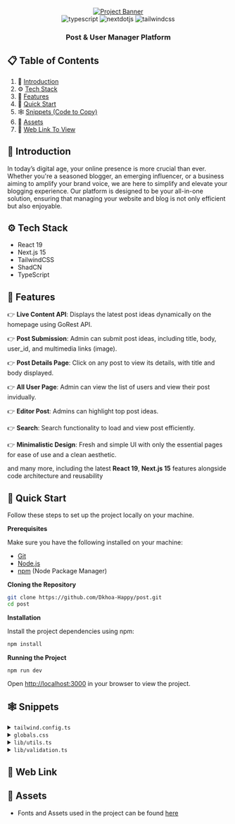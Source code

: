 <div align="center">
  <br />
    <a href="https://petproject-deploy-v3-1s3rb69zy-dang-khoas-projects-444bf235.vercel.app/" target="_blank">
      <img src="https://cloud.appwrite.io/v1/storage/buckets/6759845a00023e9da43a/files/67809fed0008dcb6a8cc/view?project=67597a160036fc9160b4" alt="Project Banner">
    </a>
  <br />

  <div>
    <img src="https://img.shields.io/badge/-Typescript-black?style=for-the-badge&logoColor=white&logo=react&color=3178C6" alt="typescript" />
    <img src="https://img.shields.io/badge/-Next_JS-black?style=for-the-badge&logoColor=white&logo=nextdotjs&color=000000" alt="nextdotjs" />
    <img src="https://img.shields.io/badge/-Tailwind_CSS-black?style=for-the-badge&logoColor=white&logo=tailwindcss&color=06B6D4" alt="tailwindcss" />

  </div>

<h3 align="center">Post & User Manager Platform</h3>

   
</div>

## 📋 <a name="table">Table of Contents</a>

1. 🤖 [Introduction](#introduction)
2. ⚙️ [Tech Stack](#tech-stack)
3. 🔋 [Features](#features)
4. 🤸 [Quick Start](#quick-start)
5. 🕸️ [Snippets (Code to Copy)](#snippets)
6. 🔗 [Assets](#links)
7. 🚀 [Web Link To View](#web)



## <a name="introduction">🤖 Introduction</a>

In today’s digital age, your online presence is more crucial than ever. Whether you're a seasoned blogger, an emerging influencer, or a business aiming to amplify your brand voice, we are here to simplify and elevate your blogging experience. Our platform is designed to be your all-in-one solution, ensuring that managing your website and blog is not only efficient but also enjoyable.


## <a name="tech-stack">⚙️ Tech Stack</a>

- React 19
- Next.js 15
- TailwindCSS
- ShadCN
- TypeScript

## <a name="features">🔋 Features</a>

👉 **Live Content API**: Displays the latest post ideas dynamically on the homepage using GoRest API.

👉 **Post Submission**: Admin can submit post ideas, including title, body, user_id, and multimedia links (image).

👉 **Post Details Page**: Click on any post to view its details, with title and body displayed.

👉 **All User Page**: Admin can view the list of users and view their post invidually.

👉 **Editor Post**: Admins can highlight top post ideas.

👉 **Search**: Search functionality to load and view post efficiently.

👉 **Minimalistic Design**: Fresh and simple UI with only the essential pages for ease of use and a clean aesthetic.

and many more, including the latest **React 19**, **Next.js 15** features alongside code architecture and
reusability

## <a name="quick-start">🤸 Quick Start</a>

Follow these steps to set up the project locally on your machine.

**Prerequisites**

Make sure you have the following installed on your machine:

- [Git](https://git-scm.com/)
- [Node.js](https://nodejs.org/en)
- [npm](https://www.npmjs.com/) (Node Package Manager)

**Cloning the Repository**

```bash
git clone https://github.com/Dkhoa-Happy/post.git
cd post
```

**Installation**

Install the project dependencies using npm:

```bash
npm install
```

**Running the Project**

```bash
npm run dev
```

Open [http://localhost:3000](http://localhost:3000) in your browser to view the project.

## <a name="snippets">🕸️ Snippets</a>

<details>
<summary><code>tailwind.config.ts</code></summary>

```typescript
import type { Config } from "tailwindcss";

const config: Config = {
  darkMode: ["class"],
  content: [
    "./pages/**/*.{js,ts,jsx,tsx,mdx}",
    "./components/**/*.{js,ts,jsx,tsx,mdx}",
    "./app/**/*.{js,ts,jsx,tsx,mdx}",
    "./sanity/**/*.{js,ts,jsx,tsx,mdx}",
  ],
  theme: {
    extend: {
      screens: {
        xs: "475px",
      },
      colors: {
        primary: {
          "100": "#8af2ff",
          DEFAULT: "#46A5CE",
        },
        secondary: "#FBE843",
        black: {
          "100": "#333333",
          "200": "#141413",
          "300": "#7D8087",
          DEFAULT: "#000000",
        },
        white: {
          "100": "#F7F7F7",
          DEFAULT: "#FFFFFF",
        },
        light: {
          "100": "#333F4E",
          "200": "#A3B2C7",
          "300": "#F2F5F9",
          "400": "#F2F4F8",
        },
      },
      fontFamily: {
        "work-sans": ["var(--font-work-sans)"],
      },
      borderRadius: {
        lg: "var(--radius)",
        md: "calc(var(--radius) - 2px)",
        sm: "calc(var(--radius) - 4px)",
      },
      boxShadow: {
        100: "2px 2px 0px 0px rgb(0, 0, 0)",
        200: "2px 2px 0px 2px rgb(0, 0, 0)",
        300: "2px 2px 0px 2px rgb(70, 165, 206)",
      },
    },
  },
  plugins: [require("tailwindcss-animate"), require("@tailwindcss/typography")],
};

export default config;
```

</details>

<details>
<summary><code>globals.css</code></summary>

```css
@import url("https://fonts.googleapis.com/css2?family=Work+Sans:ital,wght@0,100..900;1,100..900&display=swap");

@tailwind base;
@tailwind components;
@tailwind utilities;

@layer base {
  :root {
    --radius: 0.5rem;
  }
}

@layer utilities {
  .c-space {
    @apply sm:px-10 px-5;
  }

  .flex-between {
    @apply flex justify-between items-center;
  }

  .text-30-extrabold {
    @apply text-[20px] font-extrabold text-white;
  }

  .text-30-bold {
    @apply text-[30px] font-bold text-black;
  }

  .text-30-semibold {
    @apply font-semibold text-[30px] text-black;
  }

  .text-26-semibold {
    @apply font-semibold text-[26px] text-black;
  }

  .text-24-black {
    @apply text-[20px] font-black text-black;
  }

  .text-20-medium {
    @apply font-medium text-[20px] text-black;
  }

  .text-16-medium {
    @apply font-medium text-[16px] text-black;
  }

  .text-14-normal {
    @apply font-normal text-sm text-white-100/80;
  }

  .blue_container {
    @apply w-full bg-primary min-h-[530px] pattern flex justify-center items-center flex-col py-10 px-6;
  }

  .tag {
    @apply bg-secondary px-6 py-3 font-work-sans font-bold rounded-sm uppercase relative tag-tri;
  }

  .heading {
    @apply uppercase bg-black px-6 py-3 font-work-sans font-extrabold text-white sm:text-[54px] sm:leading-[64px] text-[36px] leading-[46px] max-w-5xl text-center my-5;
  }

  .sub-heading {
    @apply font-medium text-[20px] text-white max-w-2xl text-center break-words;
  }

  .section_container {
    @apply px-6 py-10 max-w-7xl mx-auto;
  }

  .card_grid {
    @apply grid md:grid-cols-3 sm:grid-cols-2 gap-5;
  }

  .card_grid-sm {
    @apply grid sm:grid-cols-2 gap-5;
  }

  .no-result {
    @apply text-black-100 text-sm font-normal;
  }

  /* profile */
  .profile_container {
    @apply w-full pb-10 pt-20 px-6 max-w-7xl mx-auto lg:flex-row flex-col flex gap-10;
  }

  .profile_card {
    @apply w-96 px-6 pb-6 pt-20 flex flex-col justify-center items-center bg-primary border-[5px] border-black shadow-100 rounded-[30px] relative z-0 h-fit max-lg:w-full;
  }

  .profile_title {
    @apply w-11/12 bg-white border-[5px] border-black rounded-[20px] px-5 py-3 absolute -top-9 after:absolute after:content-[''] after:-top-1 after:right-0 after:-skew-y-6 after:bg-black after:-z-[1] after:rounded-[20px] after:w-full after:h-[60px] before:absolute before:content-[''] before:-bottom-1 before:left-0  before:-skew-y-6 before:w-full before:h-[60px] before:bg-black  before:-z-[1] before:rounded-[20px] shadow-100;
  }

  .profile_image {
    @apply rounded-full object-cover border-[3px] border-black;
  }

  /* idea details */
  .divider {
    @apply border-dotted bg-zinc-400 max-w-4xl my-10 mx-auto;
  }

  .view_skeleton {
    @apply bg-zinc-400 h-10 w-24 rounded-lg fixed bottom-3 right-3;
  }

  /* navbar */
  .avatar {
    @apply p-0 focus-visible:ring-0 bg-none rounded-full drop-shadow-md !important;
  }

  .dropdown-menu {
    @apply w-56 border-[5px] border-black bg-white p-5 rounded-2xl !important;
  }

  .button {
    @apply text-[14px] leading-[20px] font-medium;
  }



  /* searchform */
  .search-form {
    @apply max-w-3xl w-full min-h-[80px] bg-white border-[5px] border-black rounded-[80px] text-[24px] mt-8 px-5 flex flex-row items-center gap-5;
  }

  .search-input {
    @apply flex-1 font-bold placeholder:font-semibold placeholder:text-black-100 w-full h-auto outline-none;
  }

  .search-btn {
    @apply size-[50px] rounded-full bg-black flex justify-center items-center !important;
  }

  /* User Table */
  .user-table {
    @apply bg-white border-[5px] border-black py-6 px-5 rounded-[22px] shadow-200  transition-all duration-500;
  }

  .primary-btn {
    @apply bg-blue-400 hover:bg-blue-500 transition-all rounded-full button !important;
  }

  /* Post Card */
  .post {
    @apply bg-white border-[5px] border-black py-6 px-5 rounded-[22px] shadow-200 hover:border-primary transition-all duration-500 hover:shadow-300 hover:bg-primary-100;
  }

  .post_date {
    @apply font-medium text-[16px] bg-primary-100 px-4 py-2 rounded-full group-hover:bg-white-100;
  }

  .post_desc {
    @apply font-normal text-[16px] line-clamp-2 my-3 text-black-100 break-all;
  }

  .post_img {
    @apply w-full h-[164px] rounded-[10px] object-cover;
  }

  .post_btn {
    @apply rounded-full bg-black-200 font-medium text-[16px] text-white px-5 py-3 !important;
  }

  .post_skeleton {
    @apply w-full h-96 rounded-[22px] bg-zinc-400;
  }

  /* postform */
  .post-form {
    @apply max-w-2xl mx-auto bg-white my-10 space-y-8 px-6;
  }

  .post-form_label {
    @apply font-bold text-[18px] text-black uppercase;
  }

  .post-form_input {
    @apply border-[3px] border-black px-5 py-7 text-[18px] text-black font-semibold rounded-full mt-3 placeholder:text-black-300 !important;
  }

  .post-form_textarea {
    @apply border-[3px] border-black p-5 text-[18px] text-black font-semibold rounded-[20px] mt-3 placeholder:text-black-300 !important;
  }

  .post-form_error {
    @apply text-red-500 mt-2 ml-5;
  }

  .post-form_editor {
    @apply mt-3 border-[3px] border-black text-[18px] text-black font-semibold placeholder:text-black-300 !important;
  }

  .post-form_btn {
    @apply bg-primary border-[4px] border-black rounded-full p-5 min-h-[70px] w-full font-bold text-[18px] !important;
  }

  /* view */
  .view-container {
    @apply flex justify-end items-center mt-5 fixed bottom-3 right-3;
  }

  .view-text {
    @apply font-medium text-[16px] bg-primary-100 px-4 py-2 rounded-lg capitalize;
  }

  .category-tag {
    @apply font-medium text-[16px] bg-primary-100 px-4 py-2 rounded-full;
  }

  .pattern {
    background-image: linear-gradient(
      to right,
      transparent 49.5%,
      rgba(251, 232, 67, 0.2) 49.5%,
      rgba(251, 232, 67, 0.6) 50.5%,
      transparent 50.5%
    );
    background-size: 5% 100%;
    background-position: center;
    background-repeat: repeat-x;
  }

  .tag-tri {
    @apply before:content-[''] before:absolute before:top-2 before:left-2 before:border-t-[10px] before:border-t-black before:border-r-[10px] before:border-r-transparent after:content-[''] after:absolute after:bottom-2 after:right-2 after:border-b-[10px] after:border-b-black after:border-l-[10px] after:border-l-transparent;
  }
}

.w-md-editor-toolbar {
  padding: 10px !important;
}

/* =====  SHADCN OVERRIDES */
.shad-no-focus {
  @apply outline-none ring-offset-transparent focus:ring-transparent focus:ring-offset-0 focus-visible:outline-none focus-visible:ring-0 focus-visible:ring-transparent focus-visible:ring-offset-0 !important;
}

.shad-dropdown-item {
  @apply cursor-pointer !important;
}

.shad-dialog button {
  @apply focus:ring-0 focus:ring-offset-0 focus-visible:border-none outline-none focus-visible:outline-none focus-visible:ring-transparent focus-visible:ring-offset-0 !important;
}

.delete-confirmation {
  @apply text-center text-light-100 !important;
}

.modal-cancel-button {
  @apply h-[52px] flex-1 rounded-full bg-white text-light-100 hover:bg-transparent !important;
}
.modal-submit-button {
  @apply primary-btn !mx-0 h-[52px] w-full flex-1 !important;
}

/*  footer */
.social-icon {
  @apply w-12 h-12 rounded-full flex justify-center items-center bg-black-300 border border-black-200;
}
```

</details>

<details>
<summary><code>lib/utils.ts</code></summary>

```typescript
import { clsx, type ClassValue } from "clsx"
import { twMerge } from "tailwind-merge"

export function cn(...inputs: ClassValue[]) {
  return twMerge(clsx(inputs))
}
```

</details>

<details>
<summary><code>lib/validation.ts</code></summary>

```typescript
import { z } from "zod";

export const formSchema = {
  title: z.string().min(3).max(100),
  body: z.string().min(20).max(500),
};
```

</details>

## <a name="web">🚀 Web Link</a>




## <a name="links">🔗 Assets</a>

- Fonts and Assets used in the project can be found [here](https://drive.google.com/drive/folders/1kmjb4N_-WSai1zWL_KqewEorkPRi5UK4?usp=sharing)
